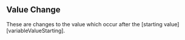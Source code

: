 ## Value Change

These are changes to the value which occur after the [starting value][variableValueStarting].